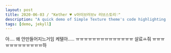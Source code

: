```yaml
---
layout: post
title: 2020-06-03 / "Kether ♥ v아이브러브v 러브스토리♡"
description: "A quick demo of Simple Texture theme's code highlighting features"
tags: [demo, jekyll]
---
```


아.... 왜 안만들어지느거임 케텔아..... ㅠㅠㅠㅠㅠㅠㅠㅠㅠㅠㅠㅠㅠㅠ 살료ㅛ줘 ㅠㅠㅠㅠㅠㅠㅠㅠㅠㅠㅠㅠ하 
